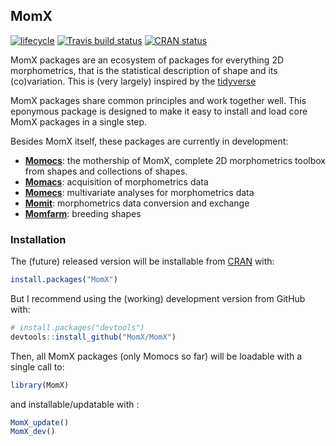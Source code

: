 
<!-- README.md is generated from README.Rmd. Please edit that file -->
MomX
----

[![lifecycle](https://img.shields.io/badge/lifecycle-experimental-orange.svg)](https://www.tidyverse.org/lifecycle/#experimental) [![Travis build status](https://travis-ci.org/MomX/MomX.svg?branch=master)](https://travis-ci.org/MomX/MomX) [![CRAN status](https://www.r-pkg.org/badges/version/MomX)](https://cran.r-project.org/package=MomX)

MomX packages are an ecosystem of packages for everything 2D morphometrics, that is the statistical description of shape and its (co)variation. This is (very largely) inspired by the [tidyverse](https://tidyverse.org)

MomX packages share common principles and work together well. This eponymous package is designed to make it easy to install and load core MomX packages in a single step.

Besides MomX itself, these packages are currently in development:

-   **[Momocs](https://github.com/MomX/Momocs)**: the mothership of MomX, complete 2D morphometrics toolbox from shapes and collections of shapes.
-   **[Momacs](https://github.com/Falindir/Momacs)**: acquisition of morphometrics data
-   **[Momecs](https://github.com/MomX/Momecs)**: multivariate analyses for morphometrics data
-   **[Momit](https://github.com/MomX/Momit)**: morphometrics data conversion and exchange
-   **[Momfarm](https://github.com/MomX/Momfarm)**: breeding shapes

### Installation

The (future) released version will be installable from [CRAN](https://CRAN.R-project.org/package=MomX) with:

``` r
install.packages("MomX")
```

But I recommend using the (working) development version from GitHub with:

``` r
# install.packages("devtools")
devtools::install_github("MomX/MomX")
```

Then, all MomX packages (only Momocs so far) will be loadable with a single call to:

``` r
library(MomX)
```

and installable/updatable with :

``` r
MomX_update()
MomX_dev()
```

<!--
### Example

This is a basic example which shows you how to solve a common problem:


```r
## basic example code
```

What is special about using `README.Rmd` instead of just `README.md`? You can include R chunks like so:


```r
summary(cars)
#>      speed           dist       
#>  Min.   : 4.0   Min.   :  2.00  
#>  1st Qu.:12.0   1st Qu.: 26.00  
#>  Median :15.0   Median : 36.00  
#>  Mean   :15.4   Mean   : 42.98  
#>  3rd Qu.:19.0   3rd Qu.: 56.00  
#>  Max.   :25.0   Max.   :120.00
```

You'll still need to render `README.Rmd` regularly, to keep `README.md` up-to-date.

You can also embed plots, for example:

<img src="man/figures/README-pressure-1.png" width="100%" />

In that case, don't forget to commit and push the resulting figure files, so they display on GitHub!
-->
